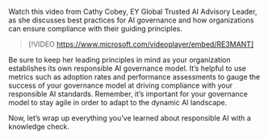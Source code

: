 Watch this video from Cathy Cobey, EY Global Trusted AI Advisory Leader, as she discusses best practices for AI governance and how organizations can ensure compliance with their guiding principles.

> [!VIDEO https://www.microsoft.com/videoplayer/embed/RE3MANT]

Be sure to keep her leading principles in mind as your organization establishes its own responsible AI governance model. It’s helpful to use metrics such as adoption rates and performance assessments to gauge the success of your governance model at driving compliance with your responsible AI standards. Remember, it’s important for your governance model to stay agile in order to adapt to the dynamic AI landscape.

Now, let’s wrap up everything you’ve learned about responsible AI with a knowledge check.
